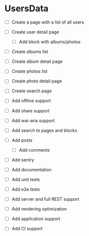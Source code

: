 # UsersData

- [ ] Create a page with a list of all users
- [ ] Create user detail page
  - [ ] Add block with albums/photos
  
- [ ] Create albums list
- [ ] Create album detail page

- [ ] Create photos list
- [ ] Create photo detail page

- [ ] Create search page

- [ ] Add offline support

- [ ] Add share support

- [ ] Add wai-aria support

- [ ] Add search to pages and blocks

- [ ] Add posts
  - [ ] Add comments

- [ ] Add sentry

- [ ] Add documentation

- [ ] Add unit tests
- [ ] Add e2e tests

- [ ] Add server and full REST support

- [ ] Add rendering optimization

- [ ] Add application support

- [ ] Add CI support